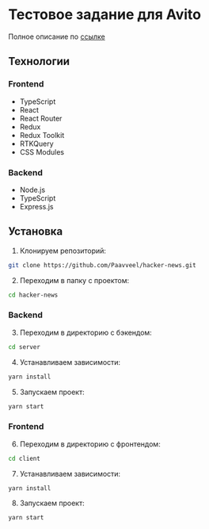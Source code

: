 # Тестовое задание для Avito

Полное описание по [ссылке](https://github.com/avito-tech/internship_frontend_2022)

## Технологии

### Frontend

- TypeScript
- React
- React Router
- Redux
- Redux Toolkit
- RTKQuery
- CSS Modules

### Backend

- Node.js
- TypeScript
- Express.js

## Установка

1. Клонируем репозиторий:

```sh
git clone https://github.com/Paavveel/hacker-news.git
```

2. Переходим в папку с проектом:

```sh
cd hacker-news
```

### Backend

3. Переходим в директорию с бэкендом:

```sh
cd server
```

4. Устанавливаем зависимости:

```sh
yarn install
```

5. Запускаем проект:

```sh
yarn start
```

### Frontend

6. Переходим в директорию с фронтендом:

```sh
cd client
```

7. Устанавливаем зависимости:

```sh
yarn install
```

8. Запускаем проект:

```sh
yarn start
```
